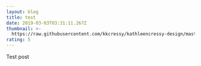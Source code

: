 ```yaml
---
layout: blog
title: test
date: 2019-03-03T03:31:11.267Z
thumbnail: >-
  https://raw.githubusercontent.com/kkcressy/kathleencressy-design/master/assets/images/placeholder-11.jpg
rating: 5
---
```

Test post
